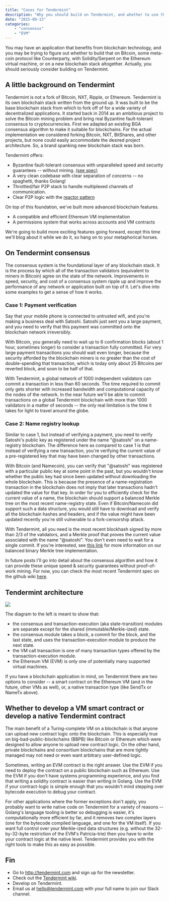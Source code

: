 ```yaml
---
title: "Cases for Tendermint"
description: "Why you should build on Tendermint, and whether to use the EVM"
date: "2015-09-13"
categories: 
    - "consensus"
    - "EVM"
---
```


You may have an application that benefits from blockchain technology, and you may be trying to figure out whether to build that on Bitcoin, some meta-coin protocol like Counterparty, with Solidity/Serpent on the Ethereum virtual machine, or on a new blockchain stack altogether.  Actually, you should seriously consider building on Tendermint.

## A little background on Tendermint

Tendermint is not a fork of Bitcoin, NXT, Ripple, or Ethereum.  Tendermint is its own blockchain stack written from the ground up.  It was built to be the base blockchain stack from which to fork off of for a wide variety of decentralized applications.  It started back in 2014 as an ambitious project to solve the Bitcoin mining problem and bring real Byzantine fault-tolerant consensus to cryptocurrencies.  First we adapted an existing BGA consensus algorithm to make it suitable for blockchains.  For the actual implementation we considered forking Bitcoin, NXT, BitShares, and other projects, but none could easily accommodate the desired project architecture.  So, a brand spanking new blockchain stack was born.

Tendermint offers:

* Byzantine fault-tolerant consensus with unparalleled speed and security guarantees -- without mining. [(see spec)](https://github.com/tendermint/tendermint/wiki/Byzantine-Consensus-Algorithm)
* A very clean codebase with clear separation of concerns -- no spaghetti, thanks Golang!
* Throttled/fair P2P stack to handle multiplexed channels of communication.
* Clear P2P logic with the [reactor pattern](https://en.wikipedia.org/wiki/Reactor_pattern)

On top of this foundation, we've built more advanced blockchain features.

* A compatible and efficient Ethereum VM implementation
* A permissions system that works across accounts and VM contracts

We're going to build more exciting features going forward, except this time we'll blog about it while we do it, so hang on to your metaphorical horses.

## On Tendermint consensus

The consensus system is the foundational layer of any blockchain stack. It is the process by which all of the transaction validators (equivalent to miners in Bitcoin) agree on the state of the network.  Improvements in speed, security, and cost of a consensus system ripple up and improve the performance of any network or application built on top of it.  Let's dive into some examples to get a sense of how it works.

### Case 1: Payment verification

Say that your mobile phone is connected to untrusted wifi, and you're making a business deal with Satoshi.  Satoshi just sent you a large payment, and you need to verify that this payment was committed onto the blockchain network irreversibly.

With Bitcoin, you generally need to wait up to 6 confirmation blocks (about 1 hour, sometimes longer) to consider a transaction fully committed.  For very large payment transactions you should wait even longer, because the security afforded by the blockchain miners is no greater than the cost of double-spending that transaction, which is today only about 25 Bitcoins per reverted block, and soon to be half of that.

With Tendermint, a global network of 1000 independent validators can commit a transaction in less than 60 seconds.  The time required to commit only gets shorter with increased bandwidth and computational capacity of the nodes of the network.  In the near future we'll be able to commit transactions on a global Tendermint blockchain with more than 1000 validators in a matter of seconds -- the only real limitation is the time it takes for light to travel around the globe.

### Case 2: Name registry lookup

Similar to case 1, but instead of verifying a payment, you need to verify Satoshi's public key as registered under the name "@satoshi" on a name-registry blockchain.  The difference here as compared to case 1 is that instead of verifying a new transaction, you're verifying the current value of a pre-registered key that may have been changed by other transactions.

With Bitcoin (and Namecoin), you can verify that "@satoshi" was registered with a particular public key at some point in the past, but you wouldn't know whether the public key had since been updated without downloading the whole blockchain.  This is because the presence of a name-registration transaction in the blockchain does not imply that later transactions hadn't updated the value for that key.  In order for you to efficiently check for the current value of a name, the blockchain should support a balanced Merkle tree on the most recent name-registry state.  Even if Bitcoin/Namecoin did support such a data structure, you would still have to download and verify all the blockchain hashes and headers, and if the value might have been updated recently you're still vulnerable to a fork-censorship attack.

With Tendermint, all you need is the most recent blockhash signed by more than 2/3 of the validators, and a Merkle proof that proves the current value associated with the name "@satoshi".  You don't even need to wait for a single commit.  If you're interested, see [this link](https://github.com/tendermint/tendermint/wiki/Merkle-Trees#iavl-tree) for more information on our balanced binary Merkle tree implementation.

In future posts I'll go into detail about the consensus algorithm and how it can provide these unique speed & security guarantees without proof-of-work mining.  For now, you can check the most recent Tendermint spec on the github wiki [here](https://github.com/tendermint/tendermint/).


## Tendermint architecture

<img src="/images/home/tmsp_architecture.png" class="left">

The diagram to the left is meant to show that:

* the consensus and transaction-execution (aka state-transition) modules are separate except for the shared (immutable/Merkle-ized) state.
* the consensus module takes a block, a commit for the block, and the last state, and uses the transaction-execution module to produce the next state.
* the VM call transaction is one of many transaction types offered by the transaction-execution module.
* the Ethereum VM (EVM) is only one of potentially many supported virtual machines.

If you have a blockchain application in mind, on Tendermint there are two options to consider -- a smart contract on the Ethereum VM (and in the future, other VMs as well), or, a native transaction type (like SendTx or NameTx above).

## Whether to develop a VM smart contract or develop a native Tendermint contract

The main benefit of a Turing-complete VM on a blockchain is that anyone can upload new contract logic onto the blockchain.  This is especially true on big-bad-public-blockchains (BBPB) like Bitcoin or Ethereum which were designed to allow anyone to upload new contract logic.  On the other hand, private blockchains and consortium blockchains that are more tightly managed may not need or even want arbitrary user-defined logic.

Sometimes, writing an EVM contract is the right answer.  Use the EVM if you need to deploy the contract on a public blockchain such as Ethereum.  Use the EVM if you don't have systems programming experience, and you find that writing a solidity contract is easier than writing in Golang.  Use the EVM if your contract-logic is simple enough that you wouldn't mind stepping over bytecode execution to debug your contract.

For other applications where the former exceptions don't apply, you probably want to write native code on Tendermint for a variety of reasons -- Golang's language tooling is better so debugging is easier, it's computationally more efficient by far, and it removes two complex layers (one for the bytecode compiled language, and one for the VM itself).  If you want full control over your Merkle-ized data structures (e.g. without the 32-by-32-byte restriction of the EVM's Patricia-trie) then you have to write your contract logic at the native level.  Tendermint provides you with the right tools to make this as easy as possible.

## Fin

* Go to http://tendermint.com and sign up for the newsletter.
* Check out the [Tendermint wiki](https://github.com/tendermint/tendermint/wiki).
* Develop on Tendermint.
* Email us at hello@tendermint.com with your full name to join our Slack channel.
